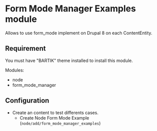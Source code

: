 Form Mode Manager Examples module
===============================

Allows to use form_mode implement on Drupal 8 on each ContentEntity.

Requirement
-----------
You must have "BARTIK" theme installed to install this module.

Modules:

* node
* form_mode_manager

Configuration
-------------

* Create an content to test differents cases.
    * Create Node Form Mode Example (`node/add/form_mode_manager_examples`)
